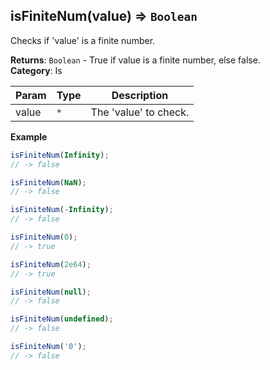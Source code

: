 <a name="isFiniteNum"></a>

## isFiniteNum(value) ⇒ <code>Boolean</code>
Checks if 'value' is a finite number.

**Returns**: <code>Boolean</code> - True if value is a finite number, else false.  
**Category**: Is  

| Param | Type | Description |
| --- | --- | --- |
| value | <code>\*</code> | The 'value' to check. |

**Example**  
```js
isFiniteNum(Infinity);
// -> false

isFiniteNum(NaN);
// -> false

isFiniteNum(-Infinity);
// -> false

isFiniteNum(0);
// -> true

isFiniteNum(2e64);
// -> true

isFiniteNum(null);
// -> false

isFiniteNum(undefined);
// -> false

isFiniteNum('0');
// -> false
```
